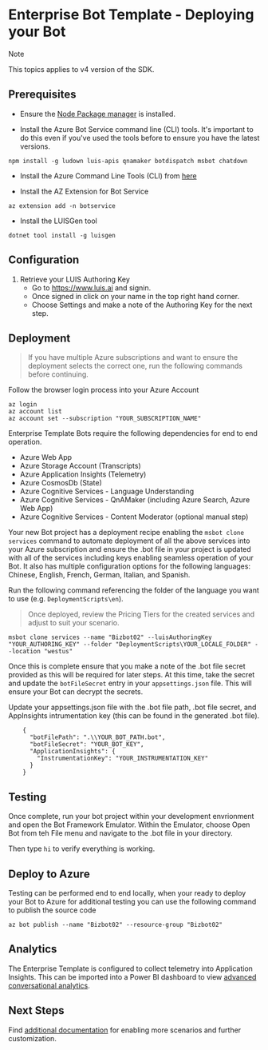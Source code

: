 ﻿
# Enterprise Bot Template - Deploying your Bot

> [!NOTE]
> This topics applies to v4 version of the SDK. 

## Prerequisites

- Ensure the [Node Package manager](https://nodejs.org/en/) is installed.

- Install the Azure Bot Service command line (CLI) tools. It's important to do this even if you've used the tools before to ensure you have the latest versions.

```shell
npm install -g ludown luis-apis qnamaker botdispatch msbot chatdown
```

- Install the Azure Command Line Tools (CLI) from [here](https://docs.microsoft.com/en-us/cli/azure/install-azure-cli-windows?view=azure-cli-latest)

- Install the AZ Extension for Bot Service
```shell
az extension add -n botservice
```

- Install the LUISGen tool

```shell
dotnet tool install -g luisgen
```

## Configuration

1. Retrieve your LUIS Authoring Key
   - Go to https://www.luis.ai and signin.
   - Once signed in click on your name in the top right hand corner.
   - Choose Settings and make a note of the Authoring Key for the next step.

## Deployment

>If you have multiple Azure subscriptions and want to ensure the deployment selects the correct one, run the following commands before continuing.

 Follow the browser login process into your Azure Account
```shell
az login
az account list
az account set --subscription "YOUR_SUBSCRIPTION_NAME"
```

Enterprise Template Bots require the following dependencies for end to end operation.
- Azure Web App
- Azure Storage Account (Transcripts)
- Azure Application Insights (Telemetry)
- Azure CosmosDb (State)
- Azure Cognitive Services - Language Understanding
- Azure Cognitive Services - QnAMaker (including Azure Search, Azure Web App)
- Azure Cognitive Services - Content Moderator (optional manual step)

Your new Bot project has a deployment recipe enabling the `msbot clone services` command to automate deployment of all the above services into your Azure subscription and ensure the .bot file in your project is updated with all of the services including keys enabling seamless operation of your Bot. It also has multiple configuration options for the following languages: Chinese, English, French, German, Italian, and Spanish.

Run the following command referencing the folder of the language you want to use (e.g. `DeploymentScripts\en`).

> Once deployed, review the Pricing Tiers for the created services and adjust to suit your scenario.

```shell
msbot clone services --name "Bizbot02" --luisAuthoringKey "YOUR_AUTHORING_KEY" --folder "DeploymentScripts\YOUR_LOCALE_FOLDER" --location "westus"
```

Once this is complete ensure that you make a note of the .bot file secret provided as this will be required for later steps. At this time, take the secret and update the `botFileSecret` entry in your `appsettings.json` file. This will ensure your Bot can decrypt the secrets.

Update your appsettings.json file with the .bot file path, .bot file secret, and AppInsights intrumentation key (this can be found in the generated .bot file).
    
        {
          "botFilePath": ".\\YOUR_BOT_PATH.bot",
          "botFileSecret": "YOUR_BOT_KEY",
          "ApplicationInsights": {
            "InstrumentationKey": "YOUR_INSTRUMENTATION_KEY"
          }
        }
## Testing

Once complete, run your bot project within your development envrionment and open the Bot Framework Emulator. Within the Emulator, choose Open Bot from teh File menu and navigate to the .bot file in your directory.

Then type ```hi``` to verify everything is working.

## Deploy to Azure

Testing can be performed end to end locally, when your ready to deploy your Bot to Azure for additional testing you can use the following command to publish the source code

```shell
az bot publish --name "Bizbot02" --resource-group "Bizbot02"
```

## Analytics
The Enterprise Template is configured to collect telemetry into Application Insights. This can be imported into a Power BI dashboard to view [advanced conversational analytics](https://aka.ms/botPowerBiTemplate).

## Next Steps
Find [additional documentation](http://aka.ms/ent_docs) for enabling more scenarios and further customization.
